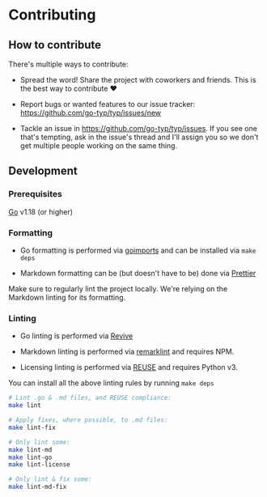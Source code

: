 <!--
SPDX-FileCopyrightText: 2022 Kalle Fagerberg

SPDX-License-Identifier: CC-BY-4.0
-->

# Contributing

## How to contribute

There's multiple ways to contribute:

- Spread the word! Share the project with coworkers and friends. This is the
  best way to contribute :heart:

- Report bugs or wanted features to our issue tracker:
  <https://github.com/go-typ/typ/issues/new>

- Tackle an issue in <https://github.com/go-typ/typ/issues>. If you see one
  that's tempting, ask in the issue's thread and I'll assign you so we don't get
  multiple people working on the same thing.

## Development

### Prerequisites

[Go](https://go.dev/) v1.18 (or higher)

### Formatting

- Go formatting is performed via [goimports](https://pkg.go.dev/golang.org/x/tools/cmd/goimports)
  and can be installed via `make deps`

- Markdown formatting can be (but doesn't have to be) done via [Prettier](https://prettier.io/)

Make sure to regularly lint the project locally. We're relying on the Markdown
linting for its formatting.

### Linting

- Go linting is performed via [Revive](https://revive.sh)

- Markdown linting is performed via [remarklint](https://github.com/remarkjs/remark-lint)
  and requires NPM.

- Licensing linting is performed via [REUSE](https://reuse.software/) and
  requires Python v3.

You can install all the above linting rules by running `make deps`

```sh
# Lint .go & .md files, and REUSE compliance:
make lint

# Apply fixes, where possible, to .md files:
make lint-fix

# Only lint some:
make lint-md
make lint-go
make lint-license

# Only lint & fix some:
make lint-md-fix
```

